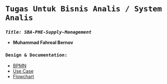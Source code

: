 # **`Tugas Untuk Bisnis Analis / System Analis`**

### **_`Title: SBA-PHE-Supply-Management`_**

- **Muhammad Fahreal Bernov**

### **`Design & Documentation:`**
- [BPMN](https://drive.google.com/file/d/1zWVCYXbyeIqgPsah93hM0SS58f_5wOTC/view?usp=sharing)
- [Use Case](https://drive.google.com/file/d/1zWVCYXbyeIqgPsah93hM0SS58f_5wOTC/view?usp=sharing)
- [Flowchart](https://drive.google.com/file/d/1zWVCYXbyeIqgPsah93hM0SS58f_5wOTC/view?usp=sharing)
